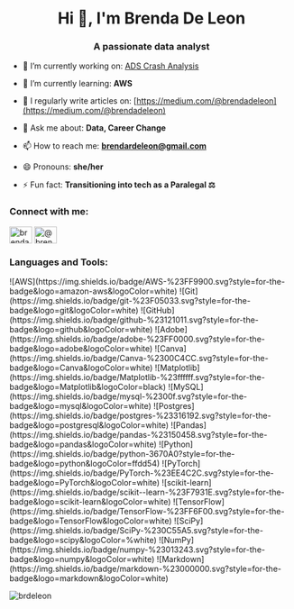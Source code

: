 <h1 align="center">Hi 👋, I'm Brenda De Leon</h1>
<h3 align="center">A passionate data analyst</h3>

- 🔭 I’m currently working on: [ADS Crash Analysis](https://github.com/brdeleon/ADS_crash_analysis)

- 🌱 I’m currently learning: **AWS**

- 📝 I regularly write articles on: [https://medium.com/@brendadeleon](https://medium.com/@brendadeleon)

- 💬 Ask me about: **Data, Career Change**

- 📫 How to reach me: **brendardeleon@gmail.com**

- 😄 Pronouns: **she/her**

- ⚡ Fun fact: **Transitioning into tech as a Paralegal ⚖️**

<h3 align="left">Connect with me:</h3>
<p align="left">
<a href="https://linkedin.com/in/brenda-de-leon" target="blank"><img align="center" src="https://raw.githubusercontent.com/rahuldkjain/github-profile-readme-generator/master/src/images/icons/Social/linked-in-alt.svg" alt="brenda-de-leon" height="30" width="40" /></a>
<a href="https://medium.com/@brendadeleon" target="blank"><img align="center" src="https://raw.githubusercontent.com/rahuldkjain/github-profile-readme-generator/master/src/images/icons/Social/medium.svg" alt="@brendadeleon" height="30" width="40" /></a>
</p>

<h3 align="left">Languages and Tools:</h3>
<p align="left"> ![AWS](https://img.shields.io/badge/AWS-%23FF9900.svg?style=for-the-badge&logo=amazon-aws&logoColor=white) ![Git](https://img.shields.io/badge/git-%23F05033.svg?style=for-the-badge&logo=git&logoColor=white) ![GitHub](https://img.shields.io/badge/github-%23121011.svg?style=for-the-badge&logo=github&logoColor=white) ![Adobe](https://img.shields.io/badge/adobe-%23FF0000.svg?style=for-the-badge&logo=adobe&logoColor=white) ![Canva](https://img.shields.io/badge/Canva-%2300C4CC.svg?style=for-the-badge&logo=Canva&logoColor=white) ![Matplotlib](https://img.shields.io/badge/Matplotlib-%23ffffff.svg?style=for-the-badge&logo=Matplotlib&logoColor=black) ![MySQL](https://img.shields.io/badge/mysql-%2300f.svg?style=for-the-badge&logo=mysql&logoColor=white) ![Postgres](https://img.shields.io/badge/postgres-%23316192.svg?style=for-the-badge&logo=postgresql&logoColor=white) 	![Pandas](https://img.shields.io/badge/pandas-%23150458.svg?style=for-the-badge&logo=pandas&logoColor=white) ![Python](https://img.shields.io/badge/python-3670A0?style=for-the-badge&logo=python&logoColor=ffdd54) ![PyTorch](https://img.shields.io/badge/PyTorch-%23EE4C2C.svg?style=for-the-badge&logo=PyTorch&logoColor=white) ![scikit-learn](https://img.shields.io/badge/scikit--learn-%23F7931E.svg?style=for-the-badge&logo=scikit-learn&logoColor=white) ![TensorFlow](https://img.shields.io/badge/TensorFlow-%23FF6F00.svg?style=for-the-badge&logo=TensorFlow&logoColor=white) ![SciPy](https://img.shields.io/badge/SciPy-%230C55A5.svg?style=for-the-badge&logo=scipy&logoColor=%white) ![NumPy](https://img.shields.io/badge/numpy-%23013243.svg?style=for-the-badge&logo=numpy&logoColor=white) ![Markdown](https://img.shields.io/badge/markdown-%23000000.svg?style=for-the-badge&logo=markdown&logoColor=white) </a>
</p>

<p><img align="center" src="https://github-readme-streak-stats.herokuapp.com/?user=brdeleon&" alt="brdeleon" /></p>





<!--
**brdeleon/brdeleon** is a ✨ _special_ ✨ repository because its `README.md` (this file) appears on your GitHub profile.

Here are some ideas to get you started:

- 🔭 I’m currently working on ...
- 🌱 I’m currently learning ...
- 👯 I’m looking to collaborate on ...
- 🤔 I’m looking for help with ...
- 💬 Ask me about ...
- 📫 How to reach me: ...
- 😄 Pronouns: ...
- ⚡ Fun fact: ...
-->
